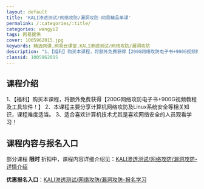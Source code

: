 ```yaml
---
layout: default
title: 'KALI渗透测试/网络攻防/漏洞攻防-网易精品单课'
permalink: /:categories/:title/
categories: wangyi2
tags: 网易提供
cover: 1005962015.jpg
keywords: 精选网课,网易云课堂,KALI渗透测试/网络攻防/漏洞攻防
description: "1、【福利】购买本课程，将额外免费获得【200G网络攻防电子书+900G视频教程及工具软件！】2、本课程主要分享计算机网络攻防及Linux系统安全等相关知识，课程难度适当。3、适合喜欢计算机"
classid: 1005962015
---
```


## 课程介绍

1、【福利】购买本课程，将额外免费获得【200G网络攻防电子书+900G视频教程及工具软件！】
2、本课程主要分享计算机网络攻防及Linux系统安全等相关知识，课程难度适当。
3、适合喜欢计算机技术尤其是喜欢网络安全的人员观看学习！

## 课程内容与报名入口

部分课程 **限时** 折扣中，课程内容详细介绍见：[KALI渗透测试/网络攻防/漏洞攻防-详情介绍](https://study.163.com/course/introduction/1005962015.htm?share=1&shareId=1025206652&utm_campaign=share&utm_medium=iphoneShare&utm_source=&utm_u=1025206652)

**优惠报名入口**：[KALI渗透测试/网络攻防/漏洞攻防-报名学习](https://study.163.com/course/introduction/1005962015.htm?share=1&shareId=1025206652&utm_campaign=share&utm_medium=iphoneShare&utm_source=&utm_u=1025206652)

